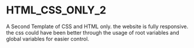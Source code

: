 # HTML_CSS_ONLY_2
A Second Template of CSS and HTML only.
the website is fully responsive.
the css could have been better through the usage of root variables and global variables for easier control.
